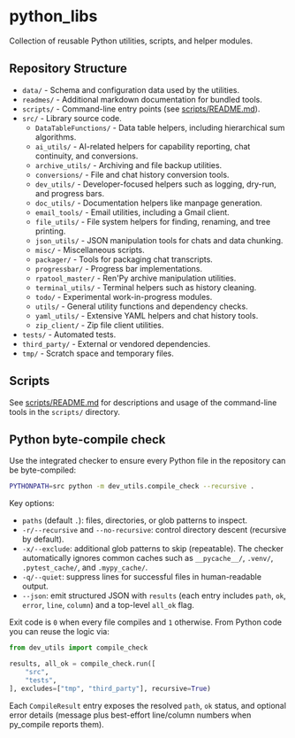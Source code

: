 # python_libs

Collection of reusable Python utilities, scripts, and helper modules.

## Repository Structure

- `data/` - Schema and configuration data used by the utilities.
- `readmes/` - Additional markdown documentation for bundled tools.
- `scripts/` - Command-line entry points (see [scripts/README.md](scripts/README.md)).
- `src/` - Library source code.
  - `DataTableFunctions/` - Data table helpers, including hierarchical sum algorithms.
  - `ai_utils/` - AI-related helpers for capability reporting, chat continuity, and conversions.
  - `archive_utils/` - Archiving and file backup utilities.
  - `conversions/` - File and chat history conversion tools.
  - `dev_utils/` - Developer-focused helpers such as logging, dry-run, and progress bars.
  - `doc_utils/` - Documentation helpers like manpage generation.
  - `email_tools/` - Email utilities, including a Gmail client.
  - `file_utils/` - File system helpers for finding, renaming, and tree printing.
  - `json_utils/` - JSON manipulation tools for chats and data chunking.
  - `misc/` - Miscellaneous scripts.
  - `packager/` - Tools for packaging chat transcripts.
  - `progressbar/` - Progress bar implementations.
  - `rpatool_master/` - Ren'Py archive manipulation utilities.
  - `terminal_utils/` - Terminal helpers such as history cleaning.
  - `todo/` - Experimental work-in-progress modules.
  - `utils/` - General utility functions and dependency checks.
  - `yaml_utils/` - Extensive YAML helpers and chat history tools.
  - `zip_client/` - Zip file client utilities.
- `tests/` - Automated tests.
- `third_party/` - External or vendored dependencies.
- `tmp/` - Scratch space and temporary files.

## Scripts

See [scripts/README.md](scripts/README.md) for descriptions and usage of the command-line tools in the `scripts/` directory.

## Python byte-compile check

Use the integrated checker to ensure every Python file in the repository can be byte-compiled:

```bash
PYTHONPATH=src python -m dev_utils.compile_check --recursive .
```

Key options:

- `paths` (default `.`): files, directories, or glob patterns to inspect.
- `-r/--recursive` and `--no-recursive`: control directory descent (recursive by default).
- `-x/--exclude`: additional glob patterns to skip (repeatable). The checker automatically ignores common caches such as `__pycache__/`, `.venv/`, `.pytest_cache/`, and `.mypy_cache/`.
- `-q/--quiet`: suppress lines for successful files in human-readable output.
- `--json`: emit structured JSON with `results` (each entry includes `path`, `ok`, `error`, `line`, `column`) and a top-level `all_ok` flag.

Exit code is `0` when every file compiles and `1` otherwise. From Python code you can reuse the logic via:

```python
from dev_utils import compile_check

results, all_ok = compile_check.run([
    "src",
    "tests",
], excludes=["tmp", "third_party"], recursive=True)
```

Each `CompileResult` entry exposes the resolved `path`, `ok` status, and optional error details (message plus best-effort line/column numbers when py_compile reports them).

